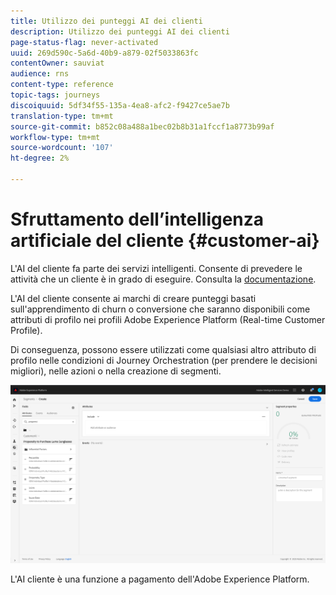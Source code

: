 ```yaml
---
title: Utilizzo dei punteggi AI dei clienti
description: Utilizzo dei punteggi AI dei clienti
page-status-flag: never-activated
uuid: 269d590c-5a6d-40b9-a879-02f5033863fc
contentOwner: sauviat
audience: rns
content-type: reference
topic-tags: journeys
discoiquuid: 5df34f55-135a-4ea8-afc2-f9427ce5ae7b
translation-type: tm+mt
source-git-commit: b852c08a488a1bec02b8b31a1fccf1a8773b99af
workflow-type: tm+mt
source-wordcount: '107'
ht-degree: 2%

---
```



# Sfruttamento dell’intelligenza artificiale del cliente {#customer-ai}

L&#39;AI del cliente fa parte dei servizi intelligenti. Consente di prevedere le attività che un cliente è in grado di eseguire. Consulta la [documentazione](https://docs.adobe.com/content/help/en/experience-platform/intelligent-services/customer-ai/overview.html).

L&#39;AI del cliente consente ai marchi di creare punteggi basati sull&#39;apprendimento di churn o conversione che saranno disponibili come attributi di profilo nei profili Adobe Experience Platform (Real-time Customer Profile).

Di conseguenza, possono essere utilizzati come qualsiasi altro attributo di profilo nelle condizioni di  Journey Orchestration (per prendere le decisioni migliori), nelle azioni o nella creazione di segmenti.

![](../assets/customer-ai.png)

L&#39;AI cliente è una funzione a pagamento dell&#39;Adobe Experience Platform.


